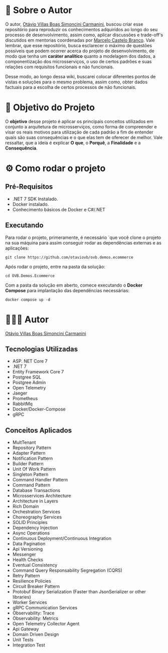 # 👋 Sobre o Autor

O autor, [Otávio Villas Boas Simoncini Carmanini](https://www.linkedin.com/in/otaviovillasboassimoncinicarmanini/), buscou criar esse repositório para reproduzir os conhecimentos adquiridos ao longo do seu processo de desenvolvimento, assim como, aplicar discussões e trade-off's discutidos em mentorias coordenadas por [Marcelo Castelo Branco](https://www.linkedin.com/in/marcelocastelobranco/). Vale lembrar, que esse repositório, busca esclarecer o máximo de questões possíveis que podem ocorrer acerca do projeto de desenvolvimento, de modo que tenha um **caráter analítico** quanto a modelagem dos dados, a componentização dos microsserviços, o uso de certos padrões e suas relações com requisitos funcionais e não funcionais.

Desse modo, ao longo dessa wiki, buscarei colocar diferentes pontos de vistas e soluções para o mesmo problema, assim como, obter dados factuais para a escolha de certos processos de não funcionais.


# 📌 Objetivo do Projeto

O **objetivo** desse projeto é aplicar os principais conceitos utilizados em conjunto a arquitetura de microsserviços, como forma de compreender e visar os reais motivos para utilização de cada padrão a fim de entender quais são suas consequências e o que elas tem de oferecer de melhor. Vale ressaltar, que a ideia é explicar **O que**, o **Porquê**, a **Finalidade** e a **Consequência**.

# ⚙️ Como rodar o projeto

## Pré-Requisitos
- .NET 7 SDK Instalado.
- Docker instalado.
- Conhecimento básicos de Docker e C#/.NET

## Executando

Para rodar o projeto, primeramente, é necessário `que você clone o projeto na sua máquina para assim conseguir rodar as dependências externas e as aplicações:

```
git clone https://github.com/otaviovb/ovb.demos.ecommerce
```

Após rodar o projeto, entre na pasta da solução:

```
cd OVB.Demos.Ecommerce
```

Com a pasta da solução em aberto, comece executando o **Docker Compose** para implantação das dependências necessárias:

```
docker compose up -d
```

# 🧑‍🤝‍🧑 Autor

[Otávio Villas Boas Simoncini Carmanini](https://www.linkedin.com/in/otaviovillasboassimoncinicarmanini/)

## Tecnologias Utilizadas
- ASP. NET Core 7
- .NET 7
- Entity Framework Core 7
- Postgree SQL
- Postgree Admin
- Open Telemetry
- Jaeger
- Prometheus
- RabbitMq
- Docker/Docker-Compose
- gRPC

## Conceitos Aplicados
- MultTenant
- Repository Pattern
- Adapter Pattern
- Notification Pattern
- Builder Pattern
- Unit Of Work Pattern
- Singleton Pattern
- Command Handler Pattern
- Command Pattern
- Database Transactions
- Microsservices Architecture
- Architecture in Layers
- Rich Domain
- Orchestration Services
- Choreography Services
- SOLID Principles
- Dependency Injection
- Async Operations
- Continuous Deployment/Continuous Integration
- Data Pagination
- Api Versioning
- Messenger
- Health Checks
- Eventual Consistency
- Command Query Responsability Segregation (CQRS)
- Retry Pattern
- Resilience Policies
- Circuit Breaker Pattern
- Protobuf Binary Serialization (Faster than JsonSerializer or other libraries)
- Worker Services
- gRPC Communication Services
- Observability: Trace
- Observability: Metrics
- Open Telemetry Collector Agent
- Api Gateway
- Domain Driven Design
- Unit Tests
- Integration Test
